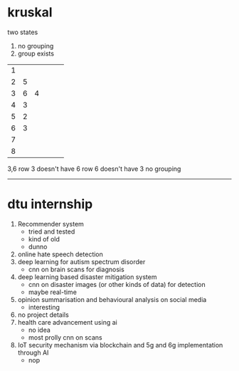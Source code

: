 # kruskal
two states
1. no grouping
2. group exists


|     |     |     |     |     |     |
| --- | --- | --- | --- | --- | --- |
| 1   |     |     |     |     |     |
| 2   | 5   |     |     |     |     |
| 3   | 6   | 4   |     |     |     |
| 4   | 3   |     |     |     |     |
| 5   | 2   |     |     |     |     |
| 6   | 3   |     |     |     |     |
| 7   |     |     |     |     |     |
| 8   |     |     |     |     |     |

3,6
	row 3 doesn't have 6
	row 6 doesn't have 3
	no grouping

---
# dtu internship
1. Recommender system
	- tried and tested 
	- kind of old
	- dunno
2. online hate speech detection
3. deep learning for autism spectrum disorder
	- cnn on brain scans for diagnosis
4. deep learning based disaster mitigation system
	- cnn on disaster images (or other kinds of data) for detection
	- maybe real-time
5. opinion summarisation and behavioural analysis on social media
	- interesting
6. no project details
7. health care advancement using ai
	- no idea 
	- most prolly cnn on scans
8. IoT security mechanism via blockchain and 5g and 6g implementation through AI
	- nop